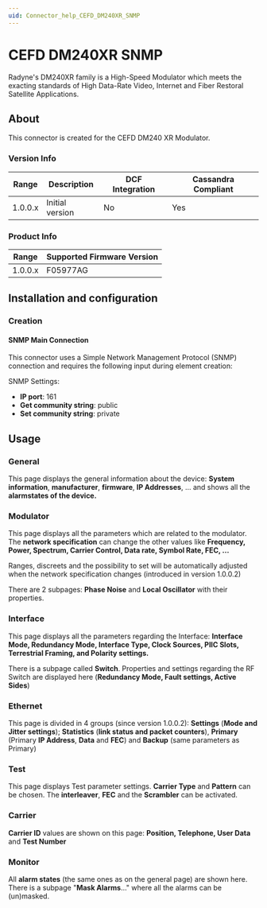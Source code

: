```yaml
---
uid: Connector_help_CEFD_DM240XR_SNMP
---
```


# CEFD DM240XR SNMP

Radyne's DM240XR family is a High-Speed Modulator which meets the exacting standards of High Data-Rate Video, Internet and Fiber Restoral Satellite Applications.

## About

This connector is created for the CEFD DM240 XR Modulator.

### Version Info

| Range | Description | DCF Integration | Cassandra Compliant |
|------------------|-----------------|---------------------|-------------------------|
| 1.0.0.x          | Initial version | No                  | Yes                     |

### Product Info

| Range | Supported Firmware Version |
|------------------|-----------------------------|
| 1.0.0.x          | F05977AG                    |

## Installation and configuration

### Creation

#### SNMP Main Connection

This connector uses a Simple Network Management Protocol (SNMP) connection and requires the following input during element creation:

SNMP Settings:

- **IP port**: 161
- **Get community string**: public
- **Set community string**: private

## Usage

### General

This page displays the general information about the device: **System information**, **manufacturer**, **firmware**, **IP Addresses**, ... and shows all the **alarmstates of the device.**

### Modulator

This page displays all the parameters which are related to the modulator. The **network specification** can change the other values like **Frequency, Power, Spectrum, Carrier Control, Data rate, Symbol Rate, FEC, ...**

Ranges, discreets and the possibility to set will be automatically adjusted when the network specification changes (introduced in version 1.0.0.2)

There are 2 subpages: **Phase Noise** and **Local Oscillator** with their properties.

### Interface

This page displays all the parameters regarding the Interface: **Interface Mode, Redundancy Mode, Interface Type, Clock Sources, PIIC Slots, Terrestrial Framing, and Polarity settings.**

There is a subpage called **Switch**. Properties and settings regarding the RF Switch are displayed here (**Redundancy Mode, Fault settings, Active Sides**)

### Ethernet

This page is divided in 4 groups (since version 1.0.0.2): **Settings** (**Mode and Jitter settings**); **Statistics** (**link status and packet counters**), **Primary** (Primary **IP Address**, **Data** and **FEC**) and **Backup** (same parameters as Primary)

### Test

This page displays Test parameter settings. **Carrier Type** and **Pattern** can be chosen. The **interleaver**, **FEC** and the **Scrambler** can be activated.

### Carrier

**Carrier ID** values are shown on this page: **Position, Telephone, User Data** and **Test Number**

### Monitor

All **alarm states** (the same ones as on the general page) are shown here. There is a subpage "**Mask Alarms**..." where all the alarms can be (un)masked.
